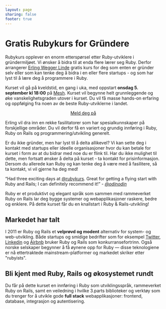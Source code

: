 ```yaml
---
layout: page
sharing: false
footer: true
---
```


<h1>Gratis Rubykurs for Gründere</h1>

<p> Rubykurs opplever en enorm etterspørsel etter Ruby-utviklere i
	gründermiljøet. Vi ønsker å bidra til at enda flere lærer seg
	Ruby. Derfor arrangerer <a
	href="https://twitter.com/erlingwl">Erling Wegger Linde</a> gratis
	kurs for deg som enten er gründer selv eller som kan tenke deg å
	bidra i en eller flere startups - og som har lyst til å lære deg å
	programmere i Ruby. </p>
	
<p> Kurset vil gå på kveldstid, en
	gang i uka, med oppstart <strong>onsdag 5. september kl
	18:00</strong> på <a href="http://meshnorway.com/">Mesh</a>. Kurset
	vil begynne helt grunnleggende og øke vanskelighetsgraden utover i
	kurset. Du vil få masse hands-on erfaring og oppfølging fra noen
	av de beste Ruby-utviklerne i landet.</p>

<center> <!-- Old school prez in markup! Fix later, works for now :) -->
<p>
 <a href="http://eepurl.com/oo67f" class="signupbutton">Meld deg på</a>
</p>
</center>

<p>Erling vil dra inn en rekke fasilitatorer som har spesialkunnskaper
på forskjellige områder. Du vil derfor få en variert og grundig
innføring i Ruby, Ruby on Rails og programmering/utvikling generelt.
</p>

<p> Er du ikke gründer, men har lyst til å delta allikevel? Vi kan
	sette deg i kontakt med startups eller ideelle organisasjoner hvor
	du kan betale for kurset i form av at du bidrar med noe du er
	flink til. Har du ikke mulighet til dette, men fortsatt ønsker å
	delta på kurset - ta kontakt for prisinformasjon. Dersom du
	allerede kan Ruby og kan tenke deg å være med å fasilitere, så ta
	kontakt, vi vil gjerne ha deg med!</p>

<div class="tweetimonials"> <p> <quote> “Had three exciting days at <a
  href="http://twitter.com/rubykurs">@rubykurs</a>. Great for getting
  a flying start with Ruby and Rails; I can definitely recommend it!”
  </quote> <cite><em> - <a
  href="http://twitter.com/odinodin">@odinodin</a></em></cite> </p>
  <p> </div>

<p>Ruby er et produktivt og elegant språk som sammen med rammeverket
Ruby on Rails lar deg bygge systemer og webapplikasjoner raskere,
bedre og enklere. På dette kurset får du en knallstart i Ruby &
Rails-utvikling!</p>

<h2>Markedet har talt</h2>

<p>I 2011 er Ruby og Rails et <strong>velprøvd og modent</strong> alternativ for
system- og web-utvikling. Både startups og smidige bedrifter som for
eksempel <a href="https://twitter.com/">Twitter</a>, <a href="http://www.linkedin.com/">Linkedin</a>
og <a href="http://www.airbnb.com/">Airbnb</a> bruker Ruby og Rails
som konkurransefortrinn. Også norske selskaper begynner å få øynene
opp for Ruby &mdash; disse teknologiene er nå ettertraktede
mainstream-platformer og markedet skriker
etter "rubyists".</p>

<h2>Bli kjent med Ruby, Rails og økosystemet rundt</h2>

<p>Du får på dette kurset en innføring i Ruby som utviklingsspråk,
rammeverket Ruby on Rails, samt en veiledning i hvilke 3.parts
biblioteker og verktøy som du trenger for å utvikle gode <strong>full stack</strong>
webapplikasjoner: frontend, database, integrasjon og
autentisering.</p>
